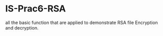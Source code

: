 # IS-Prac6-RSA
all the basic function that are applied to demonstrate RSA file Encryption and decryption. 
